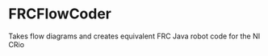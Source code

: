 FRCFlowCoder
============

Takes flow diagrams and creates equivalent FRC Java robot code for the NI CRio
